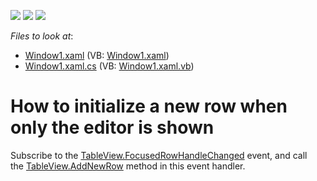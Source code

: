 <!-- default badges list -->
![](https://img.shields.io/endpoint?url=https://codecentral.devexpress.com/api/v1/VersionRange/128651672/10.1.4%2B)
[![](https://img.shields.io/badge/Open_in_DevExpress_Support_Center-FF7200?style=flat-square&logo=DevExpress&logoColor=white)](https://supportcenter.devexpress.com/ticket/details/E1817)
[![](https://img.shields.io/badge/📖_How_to_use_DevExpress_Examples-e9f6fc?style=flat-square)](https://docs.devexpress.com/GeneralInformation/403183)
<!-- default badges end -->
<!-- default file list -->
*Files to look at*:

* [Window1.xaml](./CS/InitNewRowWhenEditing/Window1.xaml) (VB: [Window1.xaml](./VB/InitNewRowWhenEditing/Window1.xaml))
* [Window1.xaml.cs](./CS/InitNewRowWhenEditing/Window1.xaml.cs) (VB: [Window1.xaml.vb](./VB/InitNewRowWhenEditing/Window1.xaml.vb))
<!-- default file list end -->
# How to initialize a new row when only the editor is shown 


<p>Subscribe to the <a href="https://documentation.devexpress.com/WPF/DevExpress.Xpf.Grid.DataViewBase.FocusedRowHandleChanged.event">TableView.FocusedRowHandleChanged</a> event, and call the <a href="https://documentation.devexpress.com/WPF/DevExpress.Xpf.Grid.TableView.AddNewRow.method">TableView.AddNewRow</a> method in this event handler.</p>

<br/>


